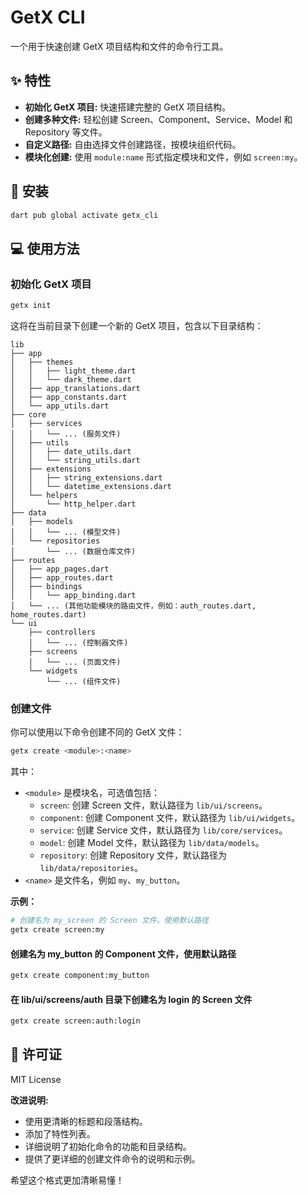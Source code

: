 
# GetX CLI

一个用于快速创建 GetX 项目结构和文件的命令行工具。

## ✨ 特性

- **初始化 GetX 项目:**  快速搭建完整的 GetX 项目结构。
- **创建多种文件:**  轻松创建 Screen、Component、Service、Model 和 Repository 等文件。
- **自定义路径:**  自由选择文件创建路径，按模块组织代码。
- **模块化创建:**  使用 `module:name` 形式指定模块和文件，例如 `screen:my`。

## 🚀 安装

```bash
dart pub global activate getx_cli
```

## 💻 使用方法

### 初始化 GetX 项目

```bash
getx init
```

这将在当前目录下创建一个新的 GetX 项目，包含以下目录结构：

```text
lib
├── app
│   ├── themes
│   │   ├── light_theme.dart
│   │   └── dark_theme.dart
│   ├── app_translations.dart
│   ├── app_constants.dart
│   └── app_utils.dart
├── core
│   ├── services
│   │   └── ... (服务文件)
│   ├── utils
│   │   ├── date_utils.dart
│   │   └── string_utils.dart
│   ├── extensions
│   │   ├── string_extensions.dart
│   │   └── datetime_extensions.dart
│   └── helpers
│       └── http_helper.dart
├── data
│   ├── models
│   │   └── ... (模型文件)
│   └── repositories
│       └── ... (数据仓库文件)
├── routes
│   ├── app_pages.dart
│   ├── app_routes.dart
│   ├── bindings
│   │   └── app_binding.dart
│   └── ... (其他功能模块的路由文件，例如：auth_routes.dart, home_routes.dart)
└── ui
    ├── controllers
    │   └── ... (控制器文件)
    ├── screens
    │   └── ... (页面文件)
    └── widgets
        └── ... (组件文件)
```

### 创建文件

你可以使用以下命令创建不同的 GetX 文件：

```bash
getx create <module>:<name>
```

其中：

- `<module>` 是模块名，可选值包括：
  - `screen`:  创建 Screen 文件，默认路径为 `lib/ui/screens`。
  - `component`:  创建 Component 文件，默认路径为 `lib/ui/widgets`。
  - `service`:  创建 Service 文件，默认路径为 `lib/core/services`。
  - `model`:  创建 Model 文件，默认路径为 `lib/data/models`。
  - `repository`:  创建 Repository 文件，默认路径为 `lib/data/repositories`。
- `<name>` 是文件名，例如 `my`、`my_button`。

**示例：**

```bash
# 创建名为 my_screen 的 Screen 文件，使用默认路径
getx create screen:my
```

#### 创建名为 my_button 的 Component 文件，使用默认路径

```bash
getx create component:my_button
```

#### 在 lib/ui/screens/auth 目录下创建名为 login 的 Screen 文件

```bash
getx create screen:auth:login
```

## 📃 许可证

MIT License

**改进说明:**

- 使用更清晰的标题和段落结构。
- 添加了特性列表。
- 详细说明了初始化命令的功能和目录结构。
- 提供了更详细的创建文件命令的说明和示例。

希望这个格式更加清晰易懂！
